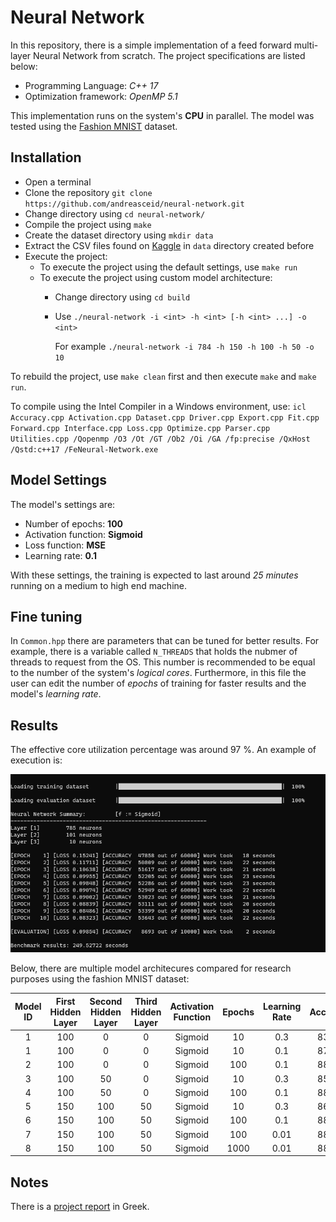 # Neural Network

In this repository, there is a simple implementation of a feed forward multi-layer Neural Network from scratch. The project specifications are listed below:
* Programming Language: *C++ 17*
* Optimization framework: *OpenMP 5.1*

This implementation runs on the system's __CPU__ in parallel. The model was tested using the [Fashion MNIST](https://www.kaggle.com/zalando-research/fashionmnist/data) dataset.

## Installation

* Open a terminal
* Clone the repository `git clone https://github.com/andreasceid/neural-network.git`
* Change directory using `cd neural-network/`
* Compile the project using  `make`
* Create the dataset directory using  `mkdir data`
* Extract the CSV files found on [Kaggle](https://www.kaggle.com/zalando-research/fashionmnist/data) in  `data` directory created before
* Execute the project:
    * To execute the project using the default settings, use `make run`
    * To execute the project using custom model architecture:
        * Change directory using `cd build`
        * Use `./neural-network -i <int> -h <int> [-h <int> ...] -o <int>`
        
            For example `./neural-network -i 784 -h 150 -h 100 -h 50 -o 10`

To rebuild the project, use  `make clean`  first and then execute  `make`  and  `make run`.

To compile using the Intel Compiler in a Windows environment, use: `icl Accuracy.cpp Activation.cpp Dataset.cpp Driver.cpp Export.cpp Fit.cpp Forward.cpp Interface.cpp Loss.cpp Optimize.cpp Parser.cpp Utilities.cpp /Qopenmp /O3 /Ot /GT /Ob2 /Oi /GA /fp:precise /QxHost /Qstd:c++17 /FeNeural-Network.exe`

## Model Settings

The model's settings are:
* Number of epochs: **100**
* Activation function: **Sigmoid**
* Loss function: **MSE**
* Learning rate: **0.1**

With these settings, the training is expected to last around *25 minutes* running on a medium to high end machine. 

## Fine tuning

In `Common.hpp` there are parameters that can be tuned for better results. For example, there is a variable called  `N_THREADS`  that holds the nubmer of threads to request from the OS. This number is recommended to be equal to the number of the system's  *logical cores*. Furthermore, in this file the user can edit the number of  *epochs*  of training for faster results and the model's  *learning rate*. 

## Results 

The effective core utilization percentage was around 97 %. An example of execution is: 

![Expected Output](expected-output.png)

Below, there are multiple model architecures compared for research purposes using the fashion MNIST dataset:

|  Model ID 	| First Hidden Layer 	| Second Hidden Layer 	| Third Hidden Layer 	| Activation Function 	| Epochs 	| Learning Rate 	| Accuracy 	|   loss  	|
|:---------:	|:------------------:	|:-------------------:	|:------------------:	|:-------------------:	|:------:	|:-------------:	|:--------:	|:-------:	|
|     1     	|         100        	|          0          	|          0         	|       Sigmoid       	|   10   	|      0.3      	|   83.03  	| 0.14044  	|
|     1     	|         100        	|          0          	|          0         	|       Sigmoid       	|   10   	|      0.1      	|   87.04  	| 0.10050 	|
|     2     	|         100        	|          0          	|          0         	|       Sigmoid       	|   100  	|      0.1      	|   88.73  	| 0.09244 	|
|     3     	|         100        	|          50         	|          0         	|       Sigmoid       	|   10   	|      0.3      	|   85.63  	| 0.10826  	|
|     4     	|         100        	|          50         	|          0         	|       Sigmoid       	|   100  	|      0.1      	|   88.10 	| 0.09333 	|
|     5     	|         150        	|         100         	|         50         	|       Sigmoid       	|   10   	|      0.3      	|   86.43  	| 0.09927  	|
|     6     	|         150        	|         100         	|         50         	|       Sigmoid       	|   100  	|      0.1      	|   88.05 	| 0.09404  	|
|     7     	|         150        	|         100         	|         50         	|       Sigmoid       	|   100  	|      0.01     	|   88.18 	| 0.09303 	|
|     8     	|         150        	|         100         	|         50         	|       Sigmoid       	|   1000  	|      0.01     	|   88.18 	| 0.09303 	|

## Notes

There is a [project report](lab4-neural-network.pdf) in Greek.
